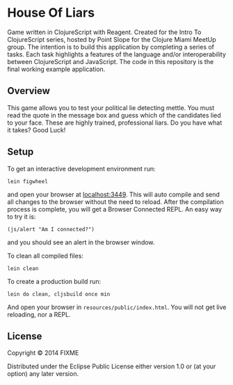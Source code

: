 # House Of Liars

Game written in ClojureScript with Reagent. Created for the Intro To ClojureScript series, hosted by Point Slope for the Clojure Miami MeetUp group.
The intention is to build this application by completing a series of tasks. Each task highlights a features of the language and/or interoperability between ClojureScript and JavaScript. The code in this repository is the final working example application. 

## Overview

This game allows you to test your political lie detecting mettle. You must read the quote in the message box and guess which of the candidates lied to your face. These are highly trained, professional liars. Do you have what it takes? Good Luck! 

## Setup

To get an interactive development environment run:

    lein figwheel

and open your browser at [localhost:3449](http://localhost:3449/).
This will auto compile and send all changes to the browser without the
need to reload. After the compilation process is complete, you will
get a Browser Connected REPL. An easy way to try it is:

    (js/alert "Am I connected?")

and you should see an alert in the browser window.

To clean all compiled files:

    lein clean

To create a production build run:

    lein do clean, cljsbuild once min

And open your browser in `resources/public/index.html`. You will not
get live reloading, nor a REPL. 

## License

Copyright © 2014 FIXME

Distributed under the Eclipse Public License either version 1.0 or (at your option) any later version.
